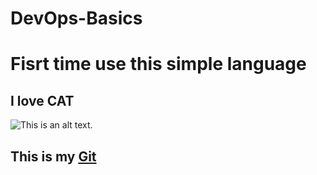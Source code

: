 # DevOps-Basics
# Fisrt time use this simple language











## I love CAT

![This is an alt text.](https://i.pinimg.com/736x/e3/6f/3f/e36f3f58c004bfb257b67638521d9e6b.jpg)

## This is my  [Git](https://github.com/DooAn)

